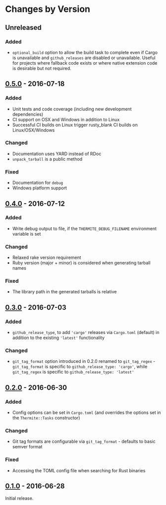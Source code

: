 # Changes by Version

## Unreleased

### Added

* `optional_build` option to allow the build task to complete even if Cargo is unavailable
  and `github_releases` are disabled or unavailable. Useful for projects where fallback
  code exists or where native extension code is desirable but not required.

## [0.5.0] - 2016-07-18

### Added

* Unit tests and code coverage (including new development dependencies)
* CI support on OSX and Windows in addition to Linux
* Successful CI builds on Linux trigger rusty_blank CI builds on Linux/OSX/Windows

### Changed

* Documentation uses YARD instead of RDoc
* `unpack_tarball` is a public method

### Fixed

* Documentation for `debug`
* Windows platform support

## [0.4.0] - 2016-07-12

### Added

* Write debug output to file, if the `THERMITE_DEBUG_FILENAME` environment variable is set

### Changed

* Relaxed rake version requirement
* Ruby version (major + minor) is considered when generating tarball names

### Fixed

* The library path in the generated tarballs is relative

## [0.3.0] - 2016-07-03

### Added

* `github_release_type`, to add `'cargo'` releases via `Cargo.toml` (default) in addition to the
  existing `'latest'` functionality

### Changed

* `git_tag_format` option introduced in 0.2.0 renamed to `git_tag_regex` - `git_tag_format` is
  specific to `github_release_type: 'cargo'`, while `git_tag_regex` is specific to
  `github_release_type: 'latest'`

## [0.2.0] - 2016-06-30

### Added

* Config options can be set in `Cargo.toml` (and overrides the options set in the `Thermite::Tasks`
  constructor)

### Changed

* Git tag formats are configurable via `git_tag_format` - defaults to basic semver format

### Fixed

* Accessing the TOML config file when searching for Rust binaries

## [0.1.0] - 2016-06-28

Initial release.

[0.5.0]: https://github.com/malept/thermite/compare/v0.4.0...v0.5.0
[0.4.0]: https://github.com/malept/thermite/compare/v0.3.0...v0.4.0
[0.3.0]: https://github.com/malept/thermite/compare/v0.2.0...v0.3.0
[0.2.0]: https://github.com/malept/thermite/compare/v0.1.0...v0.2.0
[0.1.0]: https://github.com/malept/thermite/releases/tag/v0.1.0
